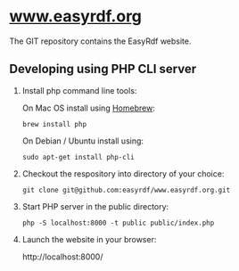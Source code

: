 www.easyrdf.org
===============

The GIT repository contains the EasyRdf website.


Developing using PHP CLI server
-------------------------------

1. Install php command line tools:

   On Mac OS install using [Homebrew](https://brew.sh):
   
   ```
   brew install php
   ```

   On Debian / Ubuntu install using:

   ```
   sudo apt-get install php-cli
   ```

2. Checkout the respository into directory of your choice:

    ```
    git clone git@github.com:easyrdf/www.easyrdf.org.git
    ```

4. Start PHP server in the public directory:

    ```
    php -S localhost:8000 -t public public/index.php
    ```

5. Launch the website in your browser:

   http://localhost:8000/
